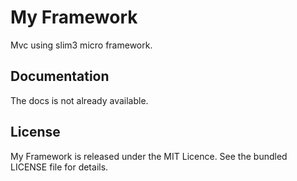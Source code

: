 # My Framework

Mvc using slim3 micro framework.

## Documentation

The docs is not already available.

## License

My Framework is released under the MIT Licence. See the bundled LICENSE file for details.